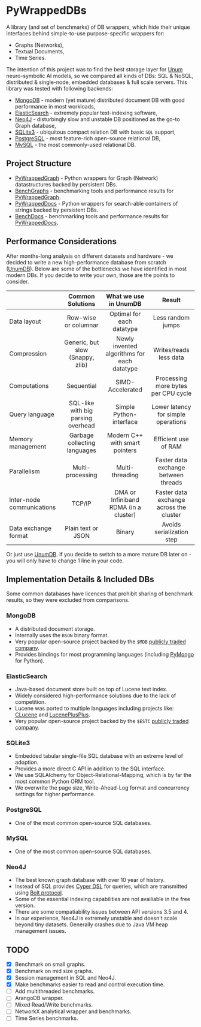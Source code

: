 # PyWrappedDBs

A library (and set of benchmarks) of DB wrappers, which hide their unique interfaces behind simple-to-use purpose-specific wrappers for:

* Graphs (Networks),
* Textual Documents,
* Time Series.

The intention of this project was to find the best storage layer for [Unum](https://unum.xyz) neuro-symbolic AI models, so we compared all kinds of DBs: SQL & NoSQL, distributed & single-node, embedded databases & full scale servers. This library was tested with following backends: 

* [MongoDB](#mongodb) - modern (yet mature) distributed document DB with good performance in most workloads,
* [ElasticSearch](#elasticsearch) - extremely popular text-indexing software, 
* [Neo4J](#neo4j) - disturbingly slow and unstable DB positioned as the go-to Graph database, 
* [SQLite3](#sqlite3) - ubiquitous compact relation DB with basic `SQL` support, 
* [PostgreSQL](#postgresql) - most feature-rich open-source relational DB,
* [MySQL](#mysql) - the most commonly-used relational DB.

## Project Structure

* [PyWrappedGraph](PyWrappedGraph) - Python wrappers for Graph (Network) datastructures backed by persistent DBs.
* [BenchGraphs](BenchGraphs) - benchmarking tools and performance results for [PyWrappedGraph](PyWrappedGraph).
* [PyWrappedDocs](PyWrappedDocs) - Python wrappers for search-able containers of strings backed by persistent DBs.
* [BenchDocs](BenchDocs) - benchmarking tools and performance results for [PyWrappedDocs](PyWrappedDocs).

## Performance Considerations

After months-long analysis on different datasets and hardware - we decided to write a new high-performance database from scratch ([UnumDB](https://unum.xyz/db)). Below are some of the bottlenecks we have identified in most modern DBs. If you decide to write your own, those are the points to consider. 

|                           |          Common Solutions          |            What we use in UnumDB            |               **Result**                |
| :------------------------ | :--------------------------------: | :-----------------------------------------: | :-------------------------------------: |
| Data layout               |        Row-wise or columnar        |          Optimal for each datatype          |            Less random jumps            |
| Compression               |  Generic, but slow (Snappy, zlib)  | Newly invented algorithms for each datatype |         Writes/reads less data          |
| Computations              |             Sequential             |              SIMD-Accelerated               |   Processing more bytes per CPU cycle   |
| Query language            | SQL-like with big parsing overhead |           Simple Python-interface           |   Lower latency for simple operations   |
| Memory management         |    Garbage collecting languages    |       Modern C++ with smart pointers        |          Efficient use of RAM           |
| Parallelism               |          Multi-processing          |               Multi-threading               |  Faster data exchange between threads   |
| Inter-node communications |               TCP/IP               |    DMA or Infiniband RDMA (in a cluster)    | Faster data exchange across the cluster |
| Data exchange format      |         Plain text or JSON         |                   Binary                    |        Avoids serialization step        |

Or just use [UnumDB](https://unum.xyz/db). If you decide to switch to a more mature DB later on - you will only have to change 1 line in your code.

## Implementation Details & Included DBs

Some common databases have licences that prohibit sharing of benchmark results, so they were excluded from comparisons.

### MongoDB

* A distributed document storage. 
* Internally uses the `BSON` binary format.
* Very popular open-source project backed by the `$MDB` [publicly traded company](https://finance.yahoo.com/quote/MDB).
* Provides bindings for most programming languages (including [PyMongo](https://pymongo.readthedocs.io) for Python).

### ElasticSearch

* Java-based document store built on top of Lucene text index.
* Widely considered high-performance solutions due to the lack of competition.
* Lucene was ported to multiple languages including projects like: [CLucene](http://clucene.sourceforge.net) and [LucenePlusPlus](https://github.com/luceneplusplus/LucenePlusPlus).
* Very popular open-source project backed by the `$ESTC` [publicly traded company](https://finance.yahoo.com/quote/ESTC).

### SQLite3

* Embedded tabular single-file SQL database with an extreme level of adoption.
* Provides a more direct C API in addition to the SQL interface. 
* We use SQLAlchemy for Object-Relational-Mapping, which is by far the most common Python ORM tool.
* We overwrite the page size, Write-Ahead-Log format and concurrency settings for higher performance.

### PostgreSQL

* One of the most common open-source SQL databases.

### MySQL

* One of the most common open-source SQL databases.

### Neo4J

* The best known graph database with over 10 year of history.
* Instead of SQL provides [Cyper DSL](https://neo4j.com/developer/cypher-query-language/) for queries, which are transmitted using [Bolt protocol](https://en.wikipedia.org/wiki/Bolt_(network_protocol)).
* Some of the essential indexing capabilities are not availiable in the free version.
* There are some compatiability issues between API versions 3.5 and 4.
* In our experience, Neo4J is extremely unstable and doesn't scale beyond tiny datasets. Generally crashes due to Java VM heap management issues.

## TODO

- [x] Benchmark on small graphs.
- [x] Benchmark on mid size graphs.
- [x] Session management in SQL and Neo4J.
- [x] Make benchmarks easier to read and control execution time.
- [ ] Add multithreaded benchmarks.
- [ ] ArangoDB wrapper.
- [ ] Mixed Read/Write benchmarks.
- [ ] NetworkX analytical wrapper and benchmarks.
- [ ] Time Series benchmarks.
